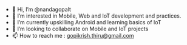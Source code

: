 - 👋 Hi, I’m @nandagopalt
- 👀 I’m interested in Mobile, Web and IoT development and practices. 
- 🌱 I’m currently upskilling Android and learning basics of IoT
- 💞️ I’m looking to collaborate on Mobile and IoT projects
- 📫 How to reach me : gopikrish.thiru@gmail.com

<!---
nandagopalt/nandagopalt is a ✨ special ✨ repository because its `README.md` (this file) appears on your GitHub profile.
You can click the Preview link to take a look at your changes.
--->
